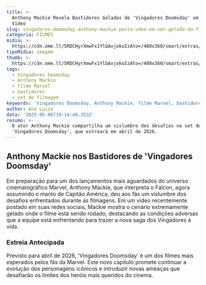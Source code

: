 ```yaml
---
title: >-
  Anthony Mackie Revela Bastidores Gelados de 'Vingadores Doomsday' em Novo
  Vídeo
slug: vingadores-doomsday-anthony-mackie-posta-vdeo-em-set-gelado-do-filme
categoria: FILMES
midia: >-
  https://cdn.ome.lt/5RDCHyrXmwFx1YlbAxjokoIzAto=/480x360/smart/extras/conteudos/capitao-america-4-sam_0QEfh9q.jpg
tipoMidia: imagem
thumb: >-
  https://cdn.ome.lt/5RDCHyrXmwFx1YlbAxjokoIzAto=/480x360/smart/extras/conteudos/capitao-america-4-sam_0QEfh9q.jpg
tags:
  - Vingadores Doomsday
  - Anthony Mackie
  - filme Marvel
  - bastidores
  - set de filmagem
keywords: 'Vingadores Doomsday, Anthony Mackie, filme Marvel, bastidores, set de filmagem'
author: Ana Luiza
data: '2025-05-06T19:14:48.353Z'
resumo: >-
  O ator Anthony Mackie compartilha um vislumbre dos desafios no set de
  'Vingadores Doomsday', que estreará em abril de 2026.
---
```


## Anthony Mackie nos Bastidores de 'Vingadores Doomsday'

Em preparação para um dos lançamentos mais aguardados do universo cinematográfico Marvel, Anthony Mackie, que interpreta o Falcon, agora assumindo o manto de Capitão América, deu aos fãs um vislumbre dos desafios enfrentados durante as filmagens. Em um vídeo recentemente postado em suas redes sociais, Mackie mostra o cenário extremamente gelado onde o filme está sendo rodado, destacando as condições adversas que a equipe está enfrentando para trazer a nova saga dos Vingadores à vida.

### Estreia Antecipada

Previsto para abril de 2026, 'Vingadores Doomsday' é um dos filmes mais esperados pelos fãs da Marvel. Este novo capítulo promete continuar a evolução dos personagens icônicos e introduzir novas ameaças que desafiarão os limites dos heróis mais queridos do cinema.
